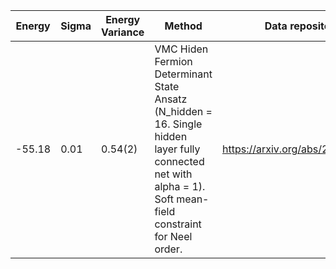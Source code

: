 |       Energy          |  Sigma          | Energy Variance  |  Method                                                          | Data repository                |
| ----------------------| ----------------| -----------------|------------------------------------------------------------------|------------------------------- |
|   -55.18             |    0.01        |     0.54(2)      | VMC Hiden Fermion Determinant State Ansatz (N_hidden = 16. Single hidden layer fully connected net with alpha = 1). Soft mean-field constraint for Neel order. | https://arxiv.org/abs/2111.10420 |ingle hidden layer fully connected net with alpha = 6). Soft mean-field constraint for lambda = 8 stripe order. | https://arxiv.org/abs/2111.10420 |